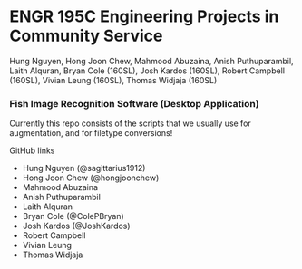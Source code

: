 # ENGR 195C Engineering Projects in Community Service
Hung Nguyen, Hong Joon Chew, Mahmood Abuzaina, Anish Puthuparambil, Laith Alquran, Bryan Cole (160SL), Josh Kardos (160SL), Robert Campbell (160SL), Vivian Leung (160SL), Thomas Widjaja (160SL)
### Fish Image Recognition Software (Desktop Application)
Currently this repo consists of the scripts that we usually use for augmentation, and for filetype conversions!

GitHub links
- Hung Nguyen (@sagittarius1912)
- Hong Joon Chew (@hongjoonchew)
- Mahmood Abuzaina
- Anish Puthuparambil
- Laith Alquran
- Bryan Cole (@ColePBryan)
- Josh Kardos (@JoshKardos)
- Robert Campbell
- Vivian Leung
- Thomas Widjaja
